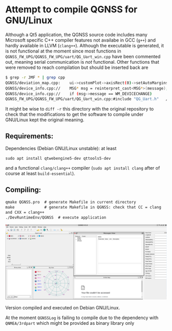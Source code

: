# Attempt to compile QGNSS for GNU/Linux

Although a Qt5 application, the QGNSS source code includes many Microsoft 
specific C++ compiler features not availabe in GCC (``g++``) and hardly 
available in LLVM (``clang++``). Although the executable is generated, it is
not functional at the moment since most functions in
``QGNSS_FW_UPG/QGNSS_FW_UPG/uart/QG_Uart_win.cpp`` have been commented out,
meaning serial communication is *not* functional. Other functions that were
removed to reach compilation but should be inserted back are
```bash
$ grep -r JMF * | grep cpp
QGNSS/deviation_map.cpp:    ui->customPlot->axisRect(0)->setAutoMargins(QCP::msNone); // 去除边框 JMF
QGNSS/device_info.cpp://    MSG* msg = reinterpret_cast<MSG*>(message);  // JMF
QGNSS/device_info.cpp://    if (msg->message == WM_DEVICECHANGE)         // JMF
QGNSS_FW_UPG/QGNSS_FW_UPG/uart/QG_Uart_win.cpp:#include "QG_Uart.h"   // JMF this whole file has been broken and must be adapted to unix tty
```

It might be wise to ``diff -r`` this directory with the original repository to
check that the modifications to get the software to compile under GNU/Linux kept
the original meaning.

## Requirements:

Dependencies (Debian GNU/Linux unstable): at least
```
sudo apt install qtwebengine5-dev qttools5-dev
```
and a functional ``clang/clang++`` compiler (``sudo apt install clang`` after of course at least ``build-essential``).

## Compiling:

```
qmake QGNSS.pro  # generate Makefile in current directory
make             # generate Makefile in QGNSS: check that CC = clang and CXX = clang++
./DevRuntimeEnv/QGNSS  # execute application
```

<img src="2024-11-29-180920_2704x1050_scrot.png">

Version compiled and executed on Debian GNU/Linux.

At the moment ``QGNSSLog`` is failing to compile due to the dependency with ``QNMEA/3rdpart`` which might be
provided as binary library only
